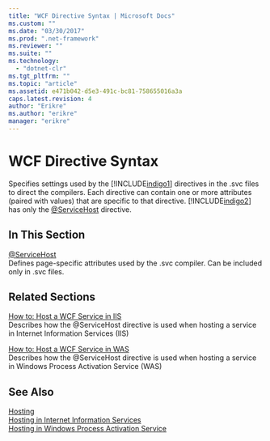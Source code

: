 ```yaml
---
title: "WCF Directive Syntax | Microsoft Docs"
ms.custom: ""
ms.date: "03/30/2017"
ms.prod: ".net-framework"
ms.reviewer: ""
ms.suite: ""
ms.technology: 
  - "dotnet-clr"
ms.tgt_pltfrm: ""
ms.topic: "article"
ms.assetid: e471b042-d5e3-491c-bc81-758655016a3a
caps.latest.revision: 4
author: "Erikre"
ms.author: "erikre"
manager: "erikre"
---
```

# WCF Directive Syntax
Specifies settings used by the [!INCLUDE[indigo1](../../../../../includes/indigo1-md.md)] directives in the .svc files to direct the compilers. Each directive can contain one or more attributes (paired with values) that are specific to that directive. [!INCLUDE[indigo2](../../../../../includes/indigo2-md.md)] has only the [@ServiceHost](../../../../../docs/framework/configure-apps/file-schema/wcf-directive/servicehost.md) directive.  
  
## In This Section  
 [@ServiceHost](../../../../../docs/framework/configure-apps/file-schema/wcf-directive/servicehost.md)  
 Defines page-specific attributes used by the .svc compiler. Can be included only in .svc files.  
  
## Related Sections  
 [How to: Host a WCF Service in IIS](../../../../../docs/framework/wcf/feature-details/how-to-host-a-wcf-service-in-iis.md)  
 Describes how the @ServiceHost directive is used when hosting a service in Internet Information Services (IIS)  
  
 [How to: Host a WCF Service in WAS](../../../../../docs/framework/wcf/feature-details/how-to-host-a-wcf-service-in-was.md)  
 Describes how the @ServiceHost directive is used when hosting a service in Windows Process Activation Service (WAS)  
  
## See Also  
 [Hosting](../../../../../docs/framework/wcf/feature-details/hosting.md)   
 [Hosting in Internet Information Services](../../../../../docs/framework/wcf/feature-details/hosting-in-internet-information-services.md)   
 [Hosting in Windows Process Activation Service](../../../../../docs/framework/wcf/feature-details/hosting-in-windows-process-activation-service.md)